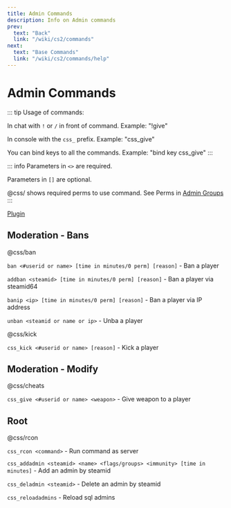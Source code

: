 ```yaml
---
title: Admin Commands
description: Info on Admin commands
prev:
  text: "Back"
  link: "/wiki/cs2/commands"
next:
  text: "Base Commands"
  link: "/wiki/cs2/commands/help"
---
```


# Admin Commands

::: tip
Usage of commands:

In chat with `!` or `/` in front of command. Example: "!give"

In console with the `css_` prefix. Example: "css_give"

You can bind keys to all the commands. Example: "bind key css_give"
:::

::: info
Parameters in `<>` are required.

Parameters in `[]` are optional.

@css/ shows required perms to use command. See Perms in [Admin Groups](/wiki-fkz/servers/cs2/staff)
:::

[Plugin](https://github.com/rcnoob/CS2-SimplerAdmin)

## Moderation - Bans

@css/ban

`ban <#userid or name> [time in minutes/0 perm] [reason]` - Ban a player

`addban <steamid> [time in minutes/0 perm] [reason]` - Ban a player via steamid64

`banip <ip> [time in minutes/0 perm] [reason]` - Ban a player via IP address

`unban <steamid or name or ip>` - Unba a player

@css/kick

`css_kick <#userid or name> [reason]` - Kick a player

## Moderation - Modify

@css/cheats

`css_give <#userid or name> <weapon>` - Give weapon to a player

## Root

@css/rcon

`css_rcon <command>` - Run command as server

`css_addadmin <steamid> <name> <flags/groups> <immunity> [time in minutes]` - Add an admin by steamid

`css_deladmin <steamid>` - Delete an admin by steamid

`css_reloadadmins` - Reload sql admins
